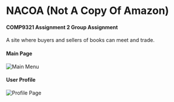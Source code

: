 # NACOA (Not A Copy Of Amazon)
#### COMP9321 Assignment 2 Group Assignment

A site where buyers and sellers of books can meet and trade.

#### Main Page
![Main Menu](https://s13.postimg.org/lnnipeg3r/pic.png?raw=true "Main Menu")


#### User Profile
![Profile Page](https://s14.postimg.org/8zsfbyd4h/pic2.png?raw=true "Profile Page")
